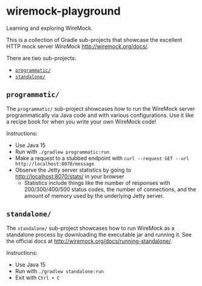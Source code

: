 # wiremock-playground 

Learning and exploring WireMock.

This is a collection of Gradle sub-projects that showcase the excellent HTTP mock server _WireMock_ 
<http://wiremock.org/docs/>.

There are two sub-projects:

* [`programmatic/`](#programmatic)
* [`standalone/`](#standalone)

## `programmatic/`

The `programmatic/` sub-project showcases how to run the WireMock server programmatically via Java code and with 
various configurations. Use it like a recipe book for when you write your own WireMock code! 

Instructions:

* Use Java 15
* Run with `./gradlew programmatic:run`
* Make a request to a stubbed endpoint with `curl --request GET --url http://localhost:8070/message`
* Observe the Jetty server statistics by going to <http://localhost:8070/stats/> in your browser
  * Statistics include things like the number of responses with 200/300/400/500 status codes, the number of connections,
    and the amount of memory used by the underlying Jetty server.

## `standalone/`

The `standalone/` sub-project showcases how to run WireMock as a standalone process by downloading the
executable jar and running it. See the official docs at <http://wiremock.org/docs/running-standalone/>.

Instructions:

* Use Java 15
* Run with `./gradlew standalone:run`
* Exit with `Ctrl + C`
